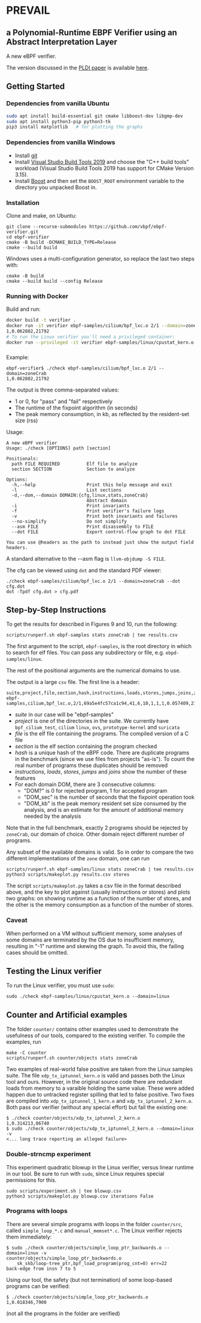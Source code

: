 # PREVAIL
## a Polynomial-Runtime EBPF Verifier using an Abstract Interpretation Layer

A new eBPF verifier.

The version discussed in the [PLDI paper](https://vbpf.github.io/assets/prevail-paper.pdf) is available [here](https://github.com/vbpf/ebpf-verifier/tree/d29fd26345c3126bf166cf1c45233a9b2f9fb0a0).

## Getting Started

### Dependencies from vanilla Ubuntu
```bash
sudo apt install build-essential git cmake libboost-dev libgmp-dev
sudo apt install python3-pip python3-tk
pip3 install matplotlib   # for plotting the graphs
```

### Dependencies from vanilla Windows

* Install [git](https://git-scm.com/download/win)
* Install [Visual Studio Build Tools 2019](https://aka.ms/vs/16/release/vs_buildtools.exe) and choose the "C++ build tools" workload (Visual Studio Build Tools 2019 has support for CMake Version 3.15).
* Install [Boost](https://www.boost.org/doc/libs/1_75_0/more/getting_started/windows.html#get-boost) and then set the `BOOST_ROOT` environment variable to the directory you unpacked Boost in.

### Installation
Clone and make, on Ubuntu:
```
git clone --recurse-submodules https://github.com/vbpf/ebpf-verifier.git
cd ebpf-verifier
cmake -B build -DCMAKE_BUILD_TYPE=Release
cmake --build build
```

Windows uses a multi-configuration generator, so replace the last two steps with:
```
cmake -B build
cmake --build build --config Release
```

### Running with Docker
Build and run:
```bash
docker build -t verifier .
docker run -it verifier ebpf-samples/cilium/bpf_lxc.o 2/1 --domain=zoneCrab
1,0.062802,21792
# To run the Linux verifier you'll need a privileged container:
docker run --privileged -it verifier ebpf-samples/linux/cpustat_kern.o --domain=linux
```

###

Example:
```
ebpf-verifier$ ./check ebpf-samples/cilium/bpf_lxc.o 2/1 --domain=zoneCrab
1,0.062802,21792
```
The output is three comma-separated values:
* 1 or 0, for "pass" and "fail" respectively
* The runtime of the fixpoint algorithm (in seconds)
* The peak memory consumption, in kb, as reflected by the resident-set size (rss)

Usage:
```
A new eBPF verifier
Usage: ./check [OPTIONS] path [section]

Positionals:
  path FILE REQUIRED          Elf file to analyze
  section SECTION             Section to analyze

Options:
  -h,--help                   Print this help message and exit
  -l                          List sections
  -d,--dom,--domain DOMAIN:{cfg,linux,stats,zoneCrab}
                              Abstract domain
  -i                          Print invariants
  -f                          Print verifier's failure logs
  -v                          Print both invariants and failures
  --no-simplify               Do not simplify
  --asm FILE                  Print disassembly to FILE
  --dot FILE                  Export control-flow graph to dot FILE

You can use @headers as the path to instead just show the output field headers.
```

A standard alternative to the --asm flag is `llvm-objdump -S FILE`.

The cfg can be viewed using `dot` and the standard PDF viewer:
```
./check ebpf-samples/cilium/bpf_lxc.o 2/1 --domain=zoneCrab --dot cfg.dot
dot -Tpdf cfg.dot > cfg.pdf
```

## Step-by-Step Instructions

To get the results for described in Figures 9 and 10, run the following:
```
scripts/runperf.sh ebpf-samples stats zoneCrab | tee results.csv
```
The first argument to the script, `ebpf-samples`, is the root directory in which
to search for elf files. You can pass any subdirectory or file, e.g.
`ebpd-samples/linux`.

The rest of the positional arguments are the numerical domains to use.

The output is a large `csv` file. The first line is a header:
```
suite,project,file,section,hash,instructions,loads,stores,jumps,joins,zoneCrab?,zoneCrab_sec,zoneCrab_kb
ebpf-samples,cilium,bpf_lxc.o,2/1,69a5e4fc57ca1c94,41,6,10,1,1,1,0.057409,21796
```
* _suite_ in our case will be "ebpf-samples"
* _project_ is one of the directories in the suite. We currently have `bpf_cilium_test`, `cilium` `linux`, `ovs`,  `prototype-kernel` and  `suricata`
* _file_ is the elf file containing the programs. The compiled version of a C file
* _section_ is the elf section containing the program checked
* _hash_ is a unique hash of the eBPF code. There are duplicate programs in the benchmark (since we use files from projects "as-is"). To count the real number of programs these duplicates should be removed
* _instructions_, _loads_, _stores_, _jumps_ and _joins_ show the number of these features
* For each domain DOM, there are 3 consecutive columns:
    * "DOM?" is 0 for rejected program, 1 for accepted program
    * "DOM_sec" is the number of seconds that the fixpoint operation took
    * "DOM_kb" is the peak memory resident set size consumed by the analysis, and is an estimate for the amount of additional memory needed by the analysis

Note that in the full benchmark, exactly 2 programs should be rejected by `zoneCrab`, our domain of choice. Other domain reject different number of programs.

Any subset of the available domains is valid. So in order to compare the two different
implementations of the `zone` domain, one can run
```
scripts/runperf.sh ebpf-samples/linux stats zoneCrab | tee results.csv
python3 scripts/makeplot.py results.csv stores
```
The script `scripts/makeplot.py` takes a csv file in the format described above, and the key to plot against (usually instructions or stores) and plots two graphs: on showing runtime as a function of the number of stores, and the other is the memory consumption as a function of the number of stores.

### Caveat
When performed on a VM without sufficient memory, some analyses of some domains
are terminated by the OS due to insufficient memory, resulting in "-1" runtime
and skewing the graph. To avoid this, the failing cases should be omitted.

## Testing the Linux verifier

To run the Linux verifier, you must use `sudo`:
```
sudo ./check ebpf-samples/linux/cpustat_kern.o --domain=linux
```

## Counter and Artificial examples

The folder `counter/` contains other examples used to demonstrate the usefulness of our tools, compared to the existing verifier. To compile the examples, run
```
make -C counter
scripts/runperf.sh counter/objects stats zoneCrab
```

Two examples of real-world false positive are taken from the Linux samples suite.
The file `xdp_tx_iptunnel_kern.o` is valid and passes both the Linux tool and ours.
However, in the original source code there are redundant loads from memory to a varaible holding the same value. These were added happen due to untracked register spilling that led to false positive. Two fixes are compiled into `xdp_tx_iptunnel_1_kern.o` and `xdp_tx_iptunnel_2_kern.o`. Both pass our verifier (without any special effort) but fail the existing one:
```
$ ./check counter/objects/xdp_tx_iptunnel_2_kern.o
1,0.314213,86740
$ sudo ./check counter/objects/xdp_tx_iptunnel_2_kern.o --domain=linux -v
<... long trace reporting an alleged failure>
```

### Double-strncmp experiment
This experiment quadratic blowup in the Linux verifier, versus linear runtime in our tool.
Be sure to run with `sudo`, since Linux requires special permissions for this.
```
sudo scripts/experiment.sh | tee blowup.csv
python3 scripts/makeplot.py blowup.csv iterations False
```

### Programs with loops
There are several simple programs with loops in the folder `counter/src`, called `simple_loop_*.c` and `manual_memset*.c`. The Linux verifier rejects them immediately:
```
$ sudo ./check counter/objects/simple_loop_ptr_backwards.o --domain=linux -v
counter/objects/simple_loop_ptr_backwards.o
	sk_skb/loop-tree_ptr,bpf_load_program(prog_cnt=0) err=22
back-edge from insn 7 to 5
```

Using our tool, the safety (but not termination) of some loop-based programs can be verified:
```
$ ./check counter/objects/simple_loop_ptr_backwards.o
1,0.018346,7900
```
(not all the programs in the folder are verified)
